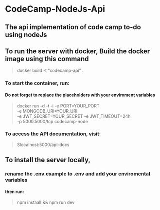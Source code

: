 # CodeCamp-NodeJs-Api

## The api implementation of code camp to-do using nodeJs

## To run the server with docker, Build the docker image using this command

>docker build -t "codecamp-api" .

### To start the container, run:

#### Do not forget to replace the placeholders with your enviroment variables

>docker run -d -t -i -e PORT=YOUR_PORT \
> -e MONGODB_URI=YOUR_URI \
> -e JWT_SECRET=YOUR_SECRET
> -e JWT_TIMEOUT=24h \
> -p 5000:5000/tcp codecamp-node

### To access the API documentation, visit: 

>Slocalhost:5000/api-docs

## To install the server locally,

### rename the .env.example to .env and add your enviromental variables

#### then run:

>npm instaall && npm run dev